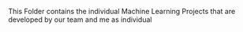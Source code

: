 This Folder contains the individual Machine Learning Projects that are developed by our team and me as individual
